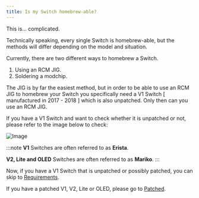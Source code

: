 ```yaml
---
title: Is my Switch homebrew-able?
---
```


This is... complicated.

Technically speaking, every single Switch is homebrew-able, but the methods will differ depending on the model and situation.

Currently, there are two different ways to homebrew a Switch.

1. Using an RCM JIG.
2. Soldering a modchip.

The JIG is by far the easiest method, but in order to be able to use an RCM JIG to homebrew your Switch you specifically need a V1 Switch [ manufactured in 2017 - 2018 ] which is also unpatched. Only then can you use an RCM JIG.

If you have a V1 Switch and want to check whether it is unpatched or not, please refer to the image below to check:

![Image](https://i.imgur.com/MYlCYRG.png)

:::note
**V1** Switches are often referred to as **Erista**.

**V2, Lite and OLED** Switches are often referred to as **Mariko**.
:::

Now, if you have a V1 Switch that is unpatched or possibly patched, you can skip to [Requirements](/getting_started/requirements).

If you have a patched V1, V2, Lite or OLED, please go to [Patched](/introduction/patched).